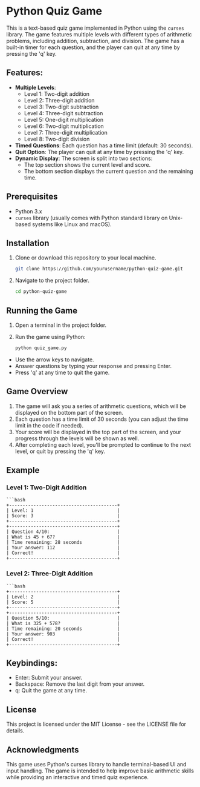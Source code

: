 # Python Quiz Game

This is a text-based quiz game implemented in Python using the `curses` library. The game features multiple levels with different types of arithmetic problems, including addition, subtraction, and division. The game has a built-in timer for each question, and the player can quit at any time by pressing the 'q' key.

## Features:
- **Multiple Levels**: 
  - Level 1: Two-digit addition
  - Level 2: Three-digit addition
  - Level 3: Two-digit subtraction
  - Level 4: Three-digit subtraction
  - Level 5: One-digit multiplication
  - Level 6: Two-digit multiplication
  - Level 7: Three-digit multiplication
  - Level 8: Two-digit division
- **Timed Questions**: Each question has a time limit (default: 30 seconds).
- **Quit Option**: The player can quit at any time by pressing the 'q' key.
- **Dynamic Display**: The screen is split into two sections:
  - The top section shows the current level and score.
  - The bottom section displays the current question and the remaining time.

## Prerequisites
- Python 3.x
- `curses` library (usually comes with Python standard library on Unix-based systems like Linux and macOS).

## Installation
1. Clone or download this repository to your local machine.

   ```bash
   git clone https://github.com/yourusername/python-quiz-game.git
2. Navigate to the project folder.

    ```bash
    cd python-quiz-game
## Running the Game
1. Open a terminal in the project folder.
2. Run the game using Python:

    ```bash
    python quiz_game.py
- Use the arrow keys to navigate.
- Answer questions by typing your response and pressing Enter.
- Press 'q' at any time to quit the game.

## Game Overview

1. The game will ask you a series of arithmetic questions, which will be displayed on the bottom part of the screen.
2. Each question has a time limit of 30 seconds (you can adjust the time limit in the code if needed).
3. Your score will be displayed in the top part of the screen, and your progress through the levels will be shown as well.
4. After completing each level, you'll be prompted to continue to the next level, or quit by pressing the 'q' key.

## Example
### Level 1: Two-Digit Addition

    ```bash
    +----------------------------------------+
    | Level: 1                               |
    | Score: 3                               |
    +----------------------------------------+
    +----------------------------------------+
    | Question 4/10:                         |
    | What is 45 + 67?                       |
    | Time remaining: 28 seconds             |
    | Your answer: 112                       |
    | Correct!                               |
    +----------------------------------------+

### Level 2: Three-Digit Addition

    ```bash
    +----------------------------------------+
    | Level: 2                               |
    | Score: 5                               |
    +----------------------------------------+
    +----------------------------------------+
    | Question 5/10:                         |
    | What is 325 + 578?                     |
    | Time remaining: 20 seconds             |
    | Your answer: 903                       |
    | Correct!                               |
    +----------------------------------------+

## Keybindings:

- Enter: Submit your answer.
- Backspace: Remove the last digit from your answer.
- q: Quit the game at any time.

## License

This project is licensed under the MIT License - see the LICENSE file for details.

## Acknowledgments

This game uses Python's curses library to handle terminal-based UI and input handling.
The game is intended to help improve basic arithmetic skills while providing an interactive and timed quiz experience.
